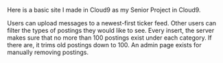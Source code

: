Here is a basic site I made in Cloud9 as my Senior Project in Cloud9.

Users can upload messages to a newest-first ticker feed. Other users can filter the types of postings they would like to see. Every insert, the server makes sure that no more than 100 postings exist under each category. If there are, it trims old postings down to 100. An admin page exists for manually removing postings.
